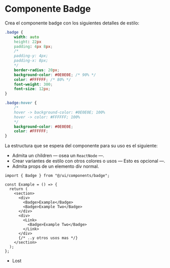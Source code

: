 # Componente Badge

Crea el componente badge con los siguientes detalles de estilo:

```css
.badge {
    width: auto
    height: 22px
    padding: 4px 8px;
    /*
    padding-y: 4px;
    padding-x: 8px;
    */
    border-radius: 20px;
    background-color: #0E0E0E; /* 90% */
    color: #FFFFFF; /* 80% */
    font-weight: 300;
    font-size: 12px;
}

.badge:hover {
    /*
    hover -> background-color: #0E0E0E; 100%
    hover -> color: #FFFFFF; 100%
    */
    background-color: #0E0E0E;
    color: #FFFFFF;
}
```

La estructura que se espera del componente para su uso es el siguiente:

- Admita un children — osea un `ReactNode` —.
- Crear variantes de estilo con otros colores o usos — Esto es opcional —.
- Admita props de un elemento div normal.

```tsx Example
import { Badge } from "@/ui/components/badge";

const Example = () => {
  return (
    <section>
      <div>
        <Badge>Example</Badge>
        <Badge>Example Two</Badge>
      </div>
      <div>
        <Link>
          <Badge>Example Two</Badge>
        </Link>
      </div>
      {/* ..y otros usos mas */}
    </section>
  );
};
```

- Lost
